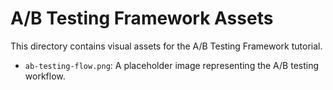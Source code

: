 # A/B Testing Framework Assets

This directory contains visual assets for the A/B Testing Framework tutorial.

- `ab-testing-flow.png`: A placeholder image representing the A/B testing workflow.
